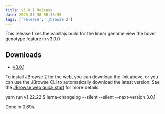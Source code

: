 ```yaml
---
title: v3.0.1 Release
date: 2025-01-30 08:13:58
tags: ['release', 'jbrowse 2']
---
```


This release fixes the vanillajs build for the linear genome view the hover
genotype feature in v3.0.0

## Downloads

- [v3.0.1](https://github.com/GMOD/jbrowse-components/releases/tag/v3.0.1)

To install JBrowse 2 for the web, you can download the link above, or you can
use the JBrowse CLI to automatically download the latest version. See the
[JBrowse web quick start](https://jbrowse.org/jb2/docs/quickstart_web) for more
details.

yarn run v1.22.22 $ lerna-changelog --silent --silent --next-version 3.0.1

Done in 0.69s.
